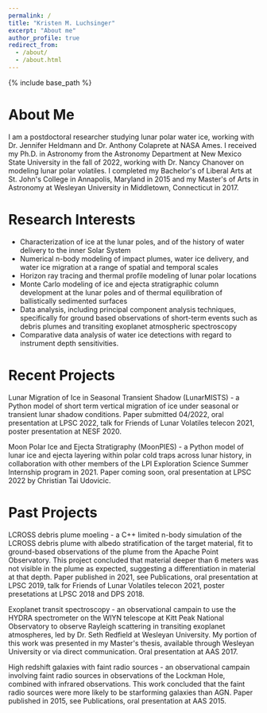 ```yaml
---
permalink: /
title: "Kristen M. Luchsinger"
excerpt: "About me"
author_profile: true
redirect_from: 
  - /about/
  - /about.html
---
```


{% include base_path %}

About Me
=====

I am a postdoctoral researcher studying lunar polar water ice, working with Dr. Jennifer Heldmann and Dr. Anthony Colaprete at NASA Ames. I received my Ph.D. in Astronomy from the Astronomy Department at New Mexico State University in the fall of 2022, working with Dr. Nancy Chanover on modeling lunar polar volatiles. I completed my Bachelor's of Liberal Arts at St. John's College in Annapolis, Maryland in 2015 and my Master's of Arts in Astronomy at Wesleyan University in Middletown, Connecticut in 2017. 

Research Interests
=====
* Characterization of ice at the lunar poles, and of the history of water delivery to the inner Solar System
* Numerical n-body modeling of impact plumes, water ice delivery, and water ice migration at a range of spatial and temporal scales
* Horizon ray tracing and thermal profile modeling of lunar polar locations
* Monte Carlo modeling of ice and ejecta stratigraphic column development at the lunar poles and of thermal equilibration of ballistically sedimented surfaces 
* Data analysis, including principal component analysis techniques, specifically for ground based observations of short-term events such as debris plumes and transiting exoplanet atmospheric spectroscopy  
* Comparative data analysis of water ice detections with regard to instrument depth sensitivities. 

Recent Projects
=====
Lunar Migration of Ice in Seasonal Transient Shadow (LunarMISTS) - a Python model of short term vertical migration of ice under seasonal or transient lunar shadow conditions. Paper submitted 04/2022, oral presentation at LPSC 2022, talk for Friends of Lunar Volatiles telecon 2021, poster presentation at NESF 2020. 

Moon Polar Ice and Ejecta Stratigraphy (MoonPIES) - a Python model of lunar ice and ejecta layering within polar cold traps across lunar history, in collaboration with other members of the LPI Exploration Science Summer Internship program in 2021. Paper coming soon, oral presentation at LPSC 2022 by Christian Tai Udovicic. 

Past Projects
=====
LCROSS debris plume moeling - a C++ limited n-body simulation of the LCROSS debris plume with albedo stratification of the target material, fit to ground-based observations of the plume from the Apache Point Observatory. This project concluded that material deeper than 6 meters was not visible in the plume as expected, suggesting a differentiation in material at that depth. Paper published in 2021, see Publications, oral presentation at LPSC 2019, talk for Friends of Lunar Volatiles telecon 2021, poster presetations at LPSC 2018 and DPS 2018.

Exoplanet transit spectroscopy - an observational campain to use the HYDRA spectrometer on the WIYN telescope at Kitt Peak National Observatory to observe Rayleigh scattering in transiting exoplanet atmospheres, led by Dr. Seth Redfield at Wesleyan University. My portion of this work was presented in my Master's thesis, available through Wesleyan University or via direct communication. Oral presentation at AAS 2017.

High redshift galaxies with faint radio sources - an observational campain involving faint radio sources in observations of the Lockman Hole, combined with infrared observations. This work concluded that the faint radio sources were more likely to be starforming galaxies than AGN. Paper published in 2015, see Publications, oral presentation at AAS 2015. 
